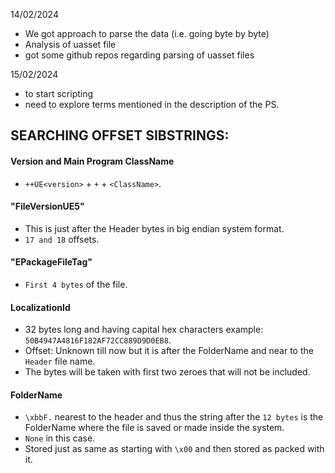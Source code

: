14/02/2024
- We got approach to parse the data (i.e. going byte by byte)
- Analysis of uasset file
- got some github repos regarding parsing of uasset files

15/02/2024
- to start scripting 
- need to explore terms mentioned in the description of the PS.


## SEARCHING OFFSET SIBSTRINGS:

#### Version and Main Program ClassName

- `++UE<version>` + `+` + `<ClassName>`.

#### "FileVersionUE5"

- This is just after the Header bytes in big endian system format.
- `17 and 18` offsets.

#### "EPackageFileTag"

- `First 4 bytes` of the file.

#### LocalizationId

- 32 bytes long and having capital hex characters example: `50B4947A4816F182AF72CC889D9D0EB8`.
- Offset: Unknown till now but it is after the FolderName and near to the `Header` file name.
- The bytes will be taken with first two zeroes that will not be included.

#### FolderName

- `\xbbF.` nearest to the header and thus the string after the `12 bytes` is the FolderName where the file is saved or made inside the system.
- `None` in this case.
- Stored just as same as starting with `\x00` and then stored as packed with it.


#### 

